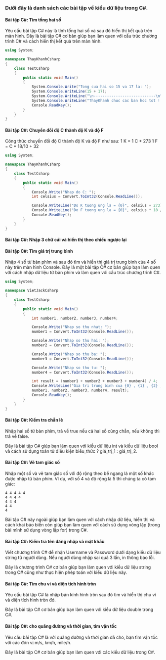 ### Dưới đây là danh sách các bài tập về kiểu dữ liệu trong C#.

#### Bài tập C#: Tìm tổng hai số
Yêu cầu bài tập C# này là tính tổng hai số và sau đó hiển thị kết quả trên màn hình. Đây là bài tập C# cơ bản giúp bạn làm quen với cấu trúc chương trình C# và cách hiển thị kết quả trên màn hình.

```c#
using System;

namespace ThayKhanhCsharp
{
    class TestCsharp
    {
        public static void Main()
        {
            System.Console.Write("Tong cua hai so 15 va 17 la: ");
            System.Console.WriteLine(15 + 17);  
            System.Console.WriteLine("\n----------------------------\n");
            System.Console.WriteLine("ThayKhanh chuc cac ban hoc tot !!!");
            Console.ReadKey();
        } 
    }
}
```
#### Bài tập C#: Chuyển đổi độ C thành độ K và độ F
Công thức chuyển đổi độ C thành độ K và độ F như sau:
1 K = 1 C + 273
1 F = C * 18/10 + 32
```c#
using System;

namespace ThayKhanhCsharp
{
    class TestCsharp
    {
        public static void Main()
        {
            Console.Write("Nhap do C: ");
            int celsius = Convert.ToInt32(Console.ReadLine());

            Console.WriteLine("Do K tuong ung la = {0}", celsius + 273);
            Console.WriteLine("Do F tuong ung la = {0}", celsius * 18 / 10 + 32);
            Console.ReadKey();
        } 
    }
}
```

#### Bài tập C#: Nhập 3 chữ cái và hiển thị theo chiều ngược lại

#### Bài tập C#: Tìm giá trị trung bình
Nhập 4 số từ bàn phím và sau đó tìm và hiển thị giá trị trung bình của 4 số này trên màn hình Console. Đây là một bài tập C# cơ bản giúp bạn làm quen với cách nhập dữ liệu từ bàn phím và làm quen với cấu trúc chương trình C#.

```c#
using System;

namespace VietJackCsharp
{
    class TestCsharp
    {
        public static void Main()
        {
            int number1, number2, number3, number4;

            Console.Write("Nhap so thu nhat: ");
            number1 = Convert.ToInt32(Console.ReadLine());

            Console.Write("Nhap so thu hai: ");
            number2 = Convert.ToInt32(Console.ReadLine());

            Console.Write("Nhap so thu ba: ");
            number3 = Convert.ToInt32(Console.ReadLine());

            Console.Write("Nhap so thu tu: ");
            number4 = Convert.ToInt32(Console.ReadLine());

            int result = (number1 + number2 + number3 + number4) / 4;
            Console.WriteLine("Gia tri trung binh cua {0} , {1} , {2} , {3} la: {4} ",
            number1, number2, number3, number4, result); 
            Console.ReadKey();
        } 
    }
}
```
#### Bài tập C#: Kiểm tra chẵn lẻ
Nhập hai số từ bàn phím, trả về true nếu cả hai số cùng chẵn, nếu không thì trả về false.

Đây là bài tập C# giúp bạn làm quen với kiểu dữ liệu int và kiểu dữ liệu bool và cách sử dụng toán tử điều kiện biểu_thức ? giá_trị_1 : giá_trị_2.

#### Bài tập C#: Vẽ tam giác số
Nhập một số và vẽ tam giác số với độ rộng theo bề ngang là một số khác được nhập từ bàn phím. Ví dụ, với số 4 và độ rộng là 5 thì chúng ta có tam giác:
````
4 4 4 4 4
4 4 4 4
4 4 4
4 4
4
````
Bài tập C# này ngoài giúp bạn làm quen với cách nhập dữ liệu, hiển thị và cách khai báo biến còn giúp bạn làm quen với cách sử dụng vòng lặp (trong bài mình sử dụng vòng lặp for) trong C#.

#### Bài tập C#: Kiểm tra tên đăng nhập và mật khẩu
Viết chương trình C# để nhận Username và Password dưới dạng kiểu dữ liệu string từ người dùng. Nếu người dùng nhập sai quá 3 lần, in thông báo lỗi.

Đây là chương trình C# cơ bản giúp bạn làm quen với kiểu dữ liệu string trong C# cũng như thực hiện phép toán với kiểu dữ liệu này.

#### Bài tập C#: Tìm chu vi và diện tích hình tròn
Yêu cầu bài tập C# là nhập bán kính hình tròn sau đó tìm và hiển thị chu vi và diện tích hình tròn đó.

Đây là bài tập C# cơ bản giúp bạn làm quen với kiểu dữ liệu double trong C#.

#### Bài tập C#: cho quãng đường và thời gian, tìm vận tốc
Yêu cầu bài tập C# là với quãng đường và thời gian đã cho, bạn tìm vận tốc với các đơn vị m/s, km/h, mile/h.

Đây là bài tập C# cơ bản giúp bạn làm quen với các kiểu dữ liệu trong C#.